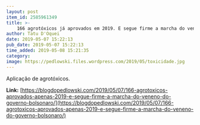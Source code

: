 ```yaml
---
layout: post
item_id: 2585961349
title: >-
    166 agrotóxicos já aprovados em 2019. E segue firme a marcha do veneno do governo Bolsonaro
author: Tatu D'Oquei
date: 2019-05-07 15:22:13
pub_date: 2019-05-07 15:22:13
time_added: 2019-05-08 15:21:35
category: 
image: https://pedlowski.files.wordpress.com/2019/05/toxicidade.jpg
---
```


Aplicação de agrotóxicos.

**Link:** [https://blogdopedlowski.com/2019/05/07/166-agrotoxicos-aprovados-apenas-2019-e-segue-firme-a-marcha-do-veneno-do-governo-bolsonaro/](https://blogdopedlowski.com/2019/05/07/166-agrotoxicos-aprovados-apenas-2019-e-segue-firme-a-marcha-do-veneno-do-governo-bolsonaro/)

